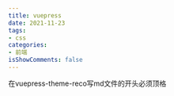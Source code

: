 ```yaml
---
title: vuepress
date: 2021-11-23
tags:
- css
categories:
- 前端
isShowComments: false
---
```


在vuepress-theme-reco写md文件的开头必须顶格

